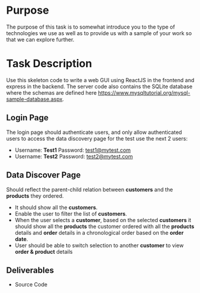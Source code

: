 # Purpose
The purpose of this task is to somewhat introduce you to the type of technologies we use as well as to provide
us with a sample of your work so that we can explore further.

# Task Description
Use this skeleton code to write a web GUI using ReactJS in the frontend and express in the backend. The server code also contains the SQLite database where the schemas are defined here https://www.mysqltutorial.org/mysql-sample-database.aspx.

## Login Page
The login page should authenticate users, and only allow authenticated users to access the data discovery
page
for the test use the next 2 users:
* Username: **Test1** Password: test1@mytest.com
* Username: **Test2** Password: test2@mytest.com

## Data Discover Page
Should reflect the parent-child relation between **customers** and the **products** they ordered.
* It should show all the **customers**.
* Enable the user to filter the list of **customers**.
* When the user selects a **customer**, based on the selected **customers** it should show all the
**products** the customer ordered with all the **products** details and **order** details in a chronological
order based on the **order date**.
* User should be able to switch selection to another **customer** to view **order & product** details

## Deliverables
* Source Code
